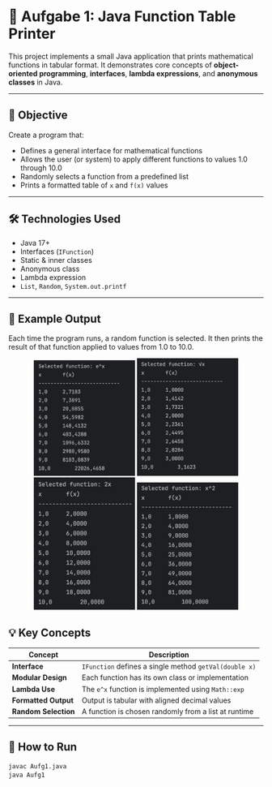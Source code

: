 # 📐 Aufgabe 1: Java Function Table Printer

This project implements a small Java application that prints mathematical functions in tabular format. It demonstrates core concepts of **object-oriented programming**, **interfaces**, **lambda expressions**, and **anonymous classes** in Java.

---

## 📌 Objective

Create a program that:
- Defines a general interface for mathematical functions
- Allows the user (or system) to apply different functions to values 1.0 through 10.0
- Randomly selects a function from a predefined list
- Prints a formatted table of `x` and `f(x)` values

---

## 🛠 Technologies Used

- Java 17+
- Interfaces (`IFunction`)
- Static & inner classes
- Anonymous class
- Lambda expression
- `List`, `Random`, `System.out.printf`

---

## 📄 Example Output

Each time the program runs, a random function is selected. It then prints the result of that function applied to values from 1.0 to 10.0.

<p align="center">
  <img src="assets/exp_output.png" width="200"/>
  <img src="assets/sqrt_output.png" width="200"/>
  <img src="assets/doublex_output.png" width="200"/>
  <img src="assets/square_output.png" width="200"/>
</p>

## 💡 Key Concepts

| Concept             | Description |
|---------------------|-------------|
| **Interface**        | `IFunction` defines a single method `getVal(double x)` |
| **Modular Design**   | Each function has its own class or implementation |
| **Lambda Use**       | The `e^x` function is implemented using `Math::exp` |
| **Formatted Output** | Output is tabular with aligned decimal values |
| **Random Selection** | A function is chosen randomly from a list at runtime |

---

## 🧪 How to Run

```bash
javac Aufg1.java
java Aufg1
